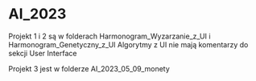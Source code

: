 # AI_2023
Projekt 1 i 2 są w folderach Harmonogram_Wyzarzanie_z_UI i Harmonogram_Genetyczny_z_UI
Algorytmy z UI nie mają komentarzy do sekcji User Interface

Projekt 3 jest w folderze AI_2023_05_09_monety
